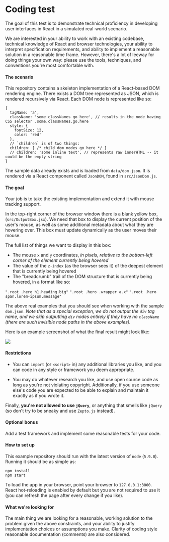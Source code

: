 Coding test
===================

The goal of this test is to demonstrate technical proficiency in developing user interfaces in React in a simulated real-world scenario.

We are interested in your ability to work with an existing codebase, technical knowledge of React and browser technologies, your ability to interpret specification requirements, and ability to implement a reasonable solution in a reasonable time frame. However, there's a lot of leeway for doing things your own way: please use the tools, techniques, and conventions you're most comfortable with.

#### The scenario

This repository contains a skeleton implementation of a React-based DOM rendering engine. There exists a DOM tree represented as JSON, which is rendered recursively via React. Each DOM node is represented like so:

```
{
  tagName: 'a',
  className: 'some classNames go here', // results in the node having CSS selector .some.classNames.go.here
  style: {
    fontSize: 12,
    color: 'red'
  },
  // `children` is of two things:
  children: [ /* child dom nodes go here */ ]
  // children: 'some inline text', // represents raw innerHTML -- it could be the empty string
}
```

The sample data already exists and is loaded from `data/dom.json`. It is rendered via a React component called `JsonDOM`, found in `src/JsonDom.js`.

#### The goal

Your job is to take the existing implementation and extend it with mouse tracking support.

In the top-right corner of the browser window there is a blank yellow box, (`src/OutputBox.jsx`). We need that box to display the current position of the user's mouse, as well as some additional metadata about what they are hovering over. This box must update dynamically as the user moves their mouse.

The full list of things we want to display in this box:

- The mouse `x` and `y` coordinates, _in pixels, relative to the bottom-left corner of the element currently being hovered_
- The value of the `z-index` (as the browser sees it) of the deepest element that is currently being hovered
- The "breadcrumb" trail of the DOM structure that is currently being hovered, in a format like so:

`".root .hero h1.heading.big"`
`".root .hero .wrapper a.x"`
`".root .hero span.lorem-ipsum.message"`

The above real examples that you should see when working with the sample `dom.json`. _Note that as a special exception, we do not output the `div` tag name, and we skip outputting `div` nodes entirely if they have no `className` (there are such invisible node paths in the above examples)._

Here is an example screenshot of what the final result might look like:

<img src="https://i.imgur.com/TS8AjqV.png" />

#### Restrictions

- You can `import` (or `<script>` in) any additional libraries you like, and you can code in any style or framework you deem appropriate.

- You may do whatever research you like, and use open source code as long as you're not violating copyright. Additionally, if you use someone else's code you are expected to be able to explain and maintain it exactly as if you wrote it.

Finally, **you're not allowed to use `jQuery`**, or anything that smells like `jQuery` (so don't try to be sneaky and use `Zepto.js` instead).

#### Optional bonus

Add a test framework and implement some reasonable tests for your code.

#### How to set up

This example repository should run with the latest version of `node` (`5.9.0`). Running it should be as simple as:

```
npm install
npm start
```

To load the app in your browser, point your browser to `127.0.0.1:3000`. React hot-reloading is enabled by default but you are not required to use it (you can refresh the page after every change if you like).

#### What we're looking for

The main thing we are looking for a reasonable, working solution to the problem given the above constraints, and your ability to justify implementation choices or assumptions you make. Clarity of coding style reasonable documentation (comments) are also considered.

